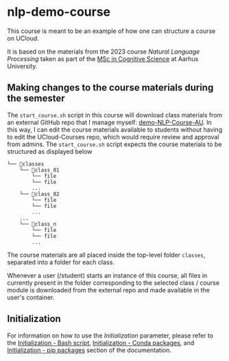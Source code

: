 # nlp-demo-course

This course is meant to be an example of how one can structure a course on UCloud.

It is based on the materials from the 2023 course _Natural Language Processing_ taken as part of the  [MSc in Cognitive Science](https://masters.au.dk/cognitivescience) at Aarhus University. 

## Making changes to the course materials during the semester
The `start_course.sh` script in this course will download class materials from an external GitHub repo that I manage myself: [demo-NLP-Course-AU](https://github.com/jeselginAU/demo-NLP-Course-AU). In this way, I can edit the course materials available to students without having to edit the UCloud-Courses repo, which would require review and approval from admins. 
The `start_course.sh` script expects the course materials to be structured as displayed below

```
└── 📁classes
    └── 📁class_01
        └── file
        └── file
        ...
    └── 📁class_02
        └── file
        └── file
        ...
    ...
    └── 📁class_n
        └── file
        └── file
        ...
```
The course materials are all placed inside the top-level folder `classes`, separated into a folder for each class. 

Whenever a user (/student) starts an instance of this course, all files in currently present in the folder corresponding to the selected class / course module is downloaded from the external repo and made available in the user's container. 

## Initialization

For information on how to use the *Initialization* parameter, please refer to the [Initialization - Bash script](../../hands-on/init-sh.md), [Initialization - Conda packages](../../hands-on/init-conda.md), and [Initialization - pip packages](../../hands-on/init-pip.md) section of the documentation.
